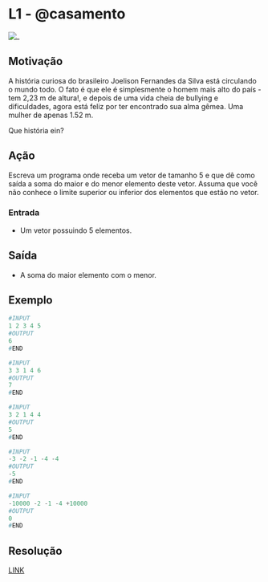 # L1 - @casamento

![_](https://raw.githubusercontent.com/qxcodefup/arcade/master/base/casamento/cover.jpg)

## Motivação

A história curiosa do brasileiro Joelison Fernandes da Silva está circulando o mundo todo. O fato é que ele é simplesmente o homem mais alto do país - tem 2,23 m de altura!, e depois de uma vida cheia de bullying e dificuldades, agora está feliz por ter encontrado sua alma gêmea. Uma mulher de apenas 1.52 m.

Que história ein?

## Ação

Escreva um programa onde receba um vetor de tamanho 5 e que dê como saída a soma do maior e do menor elemento deste vetor. Assuma que você não conhece o limite superior ou inferior dos elementos que estão no vetor.

### Entrada

* Um vetor possuindo 5 elementos.

## Saída

* A soma do maior elemento com o menor.

## Exemplo

``` py
#INPUT
1 2 3 4 5
#OUTPUT
6
#END
```

```py
#INPUT
3 3 1 4 6
#OUTPUT
7
#END
```

```py
#INPUT
3 2 1 4 4
#OUTPUT
5
#END
```

```py
#INPUT
-3 -2 -1 -4 -4
#OUTPUT
-5
#END
```

```py
#INPUT
-10000 -2 -1 -4 +10000
#OUTPUT
0
#END
```

## Resolução

[LINK](https://youtube.com/BNGWieIrqIg)